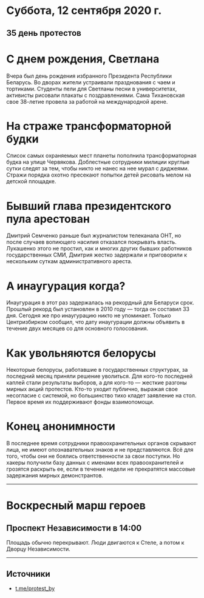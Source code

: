 # Суббота, 12 сентября 2020 г.
## 35 день протестов

# С днем рождения, Светлана

Вчера был день рождения избранного Президента Республики Беларусь. Во дворах жители устраивали празднования с чаем и тортиками. Студенты пели для Светланы песни в университетах, активисты рисовали плакаты с поздравлениями. Сама Тихановская свое 38-летие провела за работой на международной арене.

# На страже трансформаторной будки

Список самых охраняемых мест планеты пополнила трансформаторная будка на улице Червякова. Доблестные сотрудники милиции круглые сутки следят за тем, чтобы никто не нанес на нее мурал с диджеями. Стражи порядка охотно пресекают попытки детей рисовать мелом на детской площадке.

# Бывший глава президентского пула арестован

Дмитрий Семченко раньше был журналистом телеканала ОНТ, но после случаев вопиющего насилия отказался покрывать власть. Лукашенко этого не простил, как и многих других бывших работников государственных СМИ, Дмитрия жестко задержали и приговорили к нескольким суткам административного ареста.

# А инаугурация когда?

Инаугурация в этот раз задержалась на рекордный для Беларуси срок. Прошлый рекорд был установлен в 2010 году — тогда он составил 33 дня. Сегодня же про инаугурацию никто не упоминает. Только Центризбирком сообщил, что дату инаугурации должны объявить в течение двух месяцев со для основного голосования.

# Как увольняются белорусы

Некоторые белорусы, работавшие в государственных структурах, за последний месяц приняли решение уволиться. Для кого-то последней каплей стали результаты выборов, а для кого-то — жесткие разгоны мирных акций протестов. Кто-то уходит публично, выражая свое несогласие с системой, но большинство тихо кладет заявление на стол. Первое время их поддерживают фонды взаимопомощи. 

# Конец анонимности

В последнее время сотрудники правоохранительных органов скрывают лица, не имеют опознавательных знаков и не представляются. Всё для того, чтобы они не боялись ответственности за свои поступки. Но хакеры получили базу данных с именами всех правоохранителей и грозятся раскрыть ее, если в течение недели не прекратятся массовые задержания мирных демонстрантов.

---

# Воскресный марш героев

## Проспект Независимости в 14:00

Площадь обычно перекрывают. Люди двигаются к Стеле, а потом к Дворцу Независимости.

---

## Источники 

- [t.me/protest\_by](https://t.me/protest_by)
